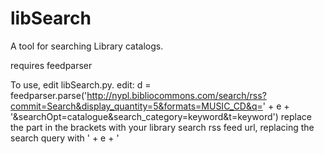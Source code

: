 libSearch
=========

A tool for searching Library catalogs.

requires feedparser

To use, edit libSearch.py. edit:
d = feedparser.parse('http://nypl.bibliocommons.com/search/rss?commit=Search&display_quantity=5&formats=MUSIC_CD&q=' + e + '&searchOpt=catalogue&search_category=keyword&t=keyword')
replace the part in the brackets with your library search rss feed url, replacing the search query with ' + e + '

